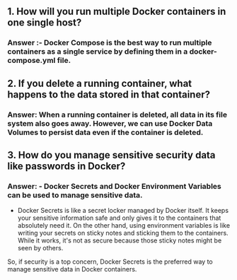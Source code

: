 ## 1. How will you run multiple Docker containers in one single host?
### Answer :- Docker Compose is the best way to run multiple containers as a single service by defining them in a docker-compose.yml file.


## 2. If you delete a running container, what happens to the data stored in that container?
### Answer: When a running container is deleted, all data in its file system also goes away. However, we can use Docker Data Volumes to persist data even if the container is deleted.


## 3. How do you manage sensitive security data like passwords in Docker?
### Answer: - Docker Secrets and Docker Environment Variables can be used to manage sensitive data. 
- Docker Secrets is like a secret locker managed by Docker itself. It keeps your sensitive information safe and only gives it to the containers that absolutely need it. On the other hand, using environment variables is like writing your secrets on sticky notes and sticking them to the containers. While it works, it's not as secure because those sticky notes might be seen by others.

So, if security is a top concern, Docker Secrets is the preferred way to manage sensitive data in Docker containers.
